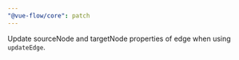 ```yaml
---
"@vue-flow/core": patch
---
```


Update sourceNode and targetNode properties of edge when using `updateEdge`.
